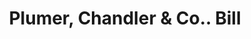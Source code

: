 ---
doi: 10.7916/D8RN4KV5
date_other: '1870'
date_other_textual: 1870-1879
form: printed ephemera
genre:
- Invoices
name:
- Plumer, Chandler & Co.
object_in_context_url: https://biggert.cul.columbia.edu/items/view/ave_biggert_00783
subject_hierarchical_geographic:
- Manchester, New Hampshire, United States
subject_name:
- Plumer, Chandler & Co.
title: Plumer, Chandler & Co.. Bill
sort_title: Plumer, Chandler & Co.. Bill
call_number: ave_biggert_00783
coordinates:
- 42.990833333333335,-71.46361111111112
pid: ave_biggert_00783
identifiers: ave_biggert_00783
canvas_id: ldpd:396055
permalink: "/items/ave_biggert_00783/"
layout: iiif-image-page
---